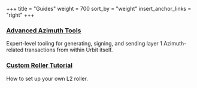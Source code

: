 +++
title = "Guides"
weight = 700
sort_by = "weight"
insert_anchor_links = "right"
+++

### [Advanced Azimuth Tools](/system/identity/guides/advanced-azimuth-tools)

Expert-level tooling for generating, signing, and sending layer 1 Azimuth-related
transactions from within Urbit itself.

### [Custom Roller Tutorial](/system/identity/guides/roller-tutorial)

How to set up your own L2 roller.
